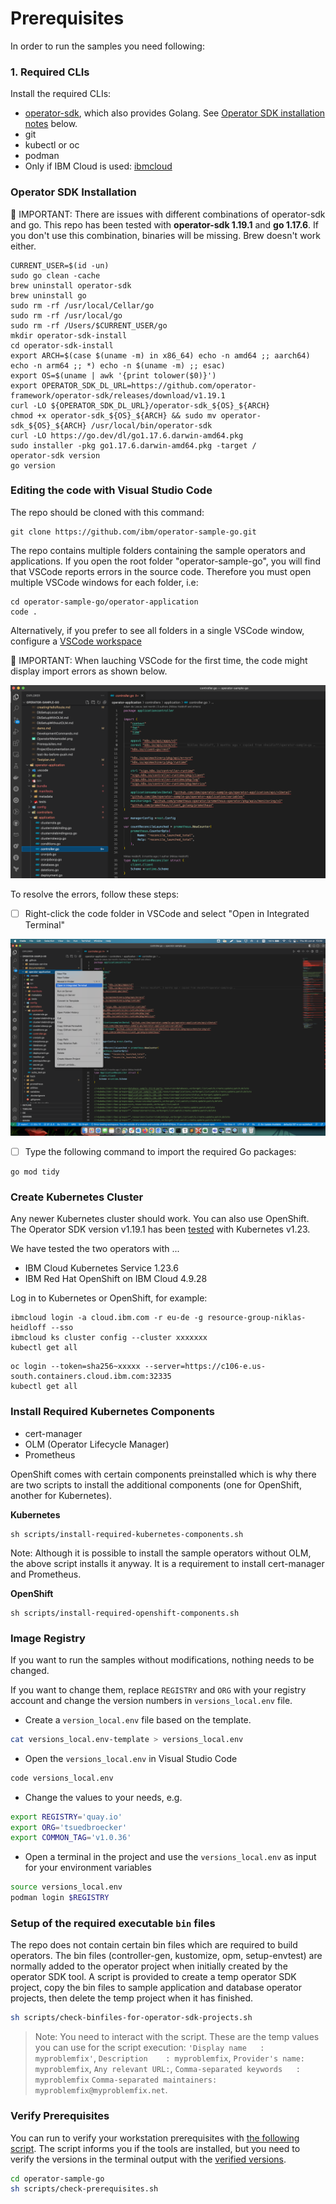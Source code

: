 # Prerequisites

In order to run the samples you need following:

### 1. Required CLIs

Install the required CLIs:

* [operator-sdk](https://sdk.operatorframework.io/docs/installation/), which also provides Golang.  See [Operator SDK installation notes](#operator-sdk-installation) below.
* git
* kubectl or oc
* podman
* Only if IBM Cloud is used: [ibmcloud](https://cloud.ibm.com/docs/cli?topic=cli-install-ibmcloud-cli)


### Operator SDK Installation

🔴 IMPORTANT: There are issues with different combinations of operator-sdk and go. This repo has been tested with **operator-sdk 1.19.1** and **go 1.17.6**. If you don't use this combination, binaries will be missing. Brew doesn't work either.

```shell
CURRENT_USER=$(id -un)
sudo go clean -cache
brew uninstall operator-sdk
brew uninstall go
sudo rm -rf /usr/local/Cellar/go
sudo rm -rf /usr/local/go
sudo rm -rf /Users/$CURRENT_USER/go
mkdir operator-sdk-install
cd operator-sdk-install
export ARCH=$(case $(uname -m) in x86_64) echo -n amd64 ;; aarch64) echo -n arm64 ;; *) echo -n $(uname -m) ;; esac)
export OS=$(uname | awk '{print tolower($0)}')
export OPERATOR_SDK_DL_URL=https://github.com/operator-framework/operator-sdk/releases/download/v1.19.1
curl -LO ${OPERATOR_SDK_DL_URL}/operator-sdk_${OS}_${ARCH}
chmod +x operator-sdk_${OS}_${ARCH} && sudo mv operator-sdk_${OS}_${ARCH} /usr/local/bin/operator-sdk
curl -LO https://go.dev/dl/go1.17.6.darwin-amd64.pkg
sudo installer -pkg go1.17.6.darwin-amd64.pkg -target /
operator-sdk version
go version
```

### Editing the code with Visual Studio Code

The repo should be cloned with this command:

```
git clone https://github.com/ibm/operator-sample-go.git
```

The repo contains multiple folders containing the sample operators and applications.  If you open the root folder "operator-sample-go", you will find that VSCode reports errors in the source code.  Therefore you must open multiple VSCode windows for each folder, i.e:

```shell
cd operator-sample-go/operator-application
code .
```

Alternatively, if you prefer to see all folders in a single VSCode window, configure a [VSCode workspace](./dev-setup-vscode.md)

🔴 IMPORTANT: When lauching VSCode for the first time, the code might display import errors as shown below.

![go_import_errors](./images/go_import_errors.png)

To resolve the errors, follow these steps:

- [ ] Right-click the code folder in VSCode and select "Open in Integrated Terminal"

![open-integrated-terminal](./images/open-integrated-terminal.png)

- [ ] Type the following command to import the required Go packages:

```shell
go mod tidy
```


### Create Kubernetes Cluster

Any newer Kubernetes cluster should work. You can also use OpenShift. The Operator SDK version v1.19.1 has been [tested](https://github.com/kubernetes/client-go#versioning) with Kubernetes v1.23. 

We have tested the two operators with ...

* IBM Cloud Kubernetes Service 1.23.6
* IBM Red Hat OpenShift on IBM Cloud 4.9.28

Log in to Kubernetes or OpenShift, for example:

```
ibmcloud login -a cloud.ibm.com -r eu-de -g resource-group-niklas-heidloff --sso
ibmcloud ks cluster config --cluster xxxxxxx
kubectl get all
```

```
oc login --token=sha256~xxxxx --server=https://c106-e.us-south.containers.cloud.ibm.com:32335
kubectl get all
```

### Install Required Kubernetes Components

* cert-manager
* OLM (Operator Lifecycle Manager)
* Prometheus

OpenShift comes with certain components preinstalled which is why there are two scripts to install the additional components (one for OpenShift, another for Kubernetes).

**Kubernetes**

```
sh scripts/install-required-kubernetes-components.sh
```
Note: Although it is possible to install the sample operators without OLM, the above script installs it anyway.  It is a requirement to install cert-manager and Prometheus.

**OpenShift**

```
sh scripts/install-required-openshift-components.sh
```

### Image Registry

If you want to run the samples without modifications, nothing needs to be changed.

If you want to change them, replace `REGISTRY` and `ORG` with your registry account and change the version numbers in `versions_local.env` file. 

* Create a `version_local.env` file based on the template.

```sh
cat versions_local.env-template > versions_local.env
```

* Open the `versions_local.env` in Visual Studio Code

```sh
code versions_local.env
```

* Change the values to your needs, e.g.

```sh
export REGISTRY='quay.io'
export ORG='tsuedbroecker'
export COMMON_TAG='v1.0.36'
```

* Open a terminal in the project and use the `versions_local.env` as input for your environment variables

```sh
source versions_local.env
podman login $REGISTRY
```

### Setup of the required executable `bin` files

The repo does not contain certain bin files which are required to build operators.  The bin files (controller-gen, kustomize, opm, setup-envtest) are normally added to the operator project when initially created by the operator SDK tool. A script is provided to create a temp operator SDK project, copy the bin files to sample application and database operator projects, then delete the temp project when it has finished.

```sh
sh scripts/check-binfiles-for-operator-sdk-projects.sh
```

> Note: You need to interact with the script. These are the temp values you can use for the script execution: `'Display name   : myproblemfix'`, `Description    : myproblemfix`, `Provider's name: myproblemfix`, `Any relevant URL:`, `Comma-separated keywords   : myproblemfix`
`Comma-separated maintainers: myproblemfix@myproblemfix.net`. 


### Verify Prerequisites

You can run to verify your workstation prerequisites with [the following script](https://github.com/IBM/operator-sample-go/blob/main/scripts/check-prerequisites.sh). The script informs you if the tools are installed, but you need to verify the versions in the terminal output with the [verified versions](./automation-version-references.md). 

```sh
cd operator-sample-go
sh scripts/check-prerequisites.sh
```